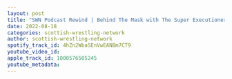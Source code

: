 ```yaml
---
layout: post
title: "SWN Podcast Rewind | Behind The Mask with The Super Executioner"
date: 2022-08-18
categories: scottish-wrestling-network
author: scottish-wrestling-network
spotify_track_id: 4hZn2WbaSEnVwEANBm7CT9
youtube_video_id: 
apple_track_id: 1000576505245
youtube_metadata: 
---
```

